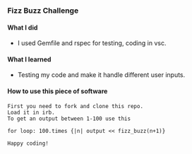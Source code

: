### Fizz Buzz Challenge

#### What I did 
* I used Gemfile and rspec for testing, coding in vsc. 

#### What I learned 
* Testing my code and make it handle different user inputs.


#### How to use this piece of software
    First you need to fork and clone this repo.
    Load it in irb.
    To get an output between 1-100 use this 
   `for loop: 100.times {|n| output << fizz_buzz(n+1)}`
 
    
    Happy coding!
